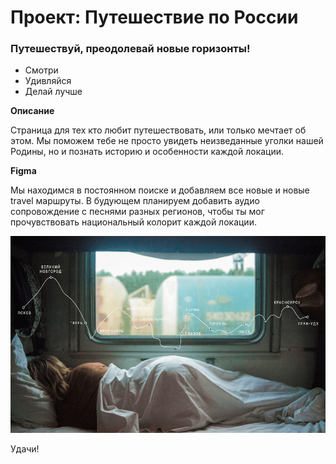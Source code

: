 ﻿# Проект: Путешествие по России

### Путешествуй, преодолевай новые горизонты!
* Смотри
* Удивляйся
* Делай лучше

**Описание**

Страница для тех кто любит путешествовать, или только мечтает об этом. 
Мы поможем тебе не просто увидеть неизведанные уголки нашей Родины, 
но и познать историю и особенности каждой локации. 

**Figma**

Мы находимся в постоянном поиске и добавляем все новые и новые  travel 
маршруты. В будующем планируем добавить аудио сопровождение с песнями разных регионов, 
чтобы ты мог прочувствовать национальный колорит каждой локации.


![Image alt](https://github.com/NailMuhamatnurov/russian-travel/raw/main/images/lead__polka.png)

Удачи!
